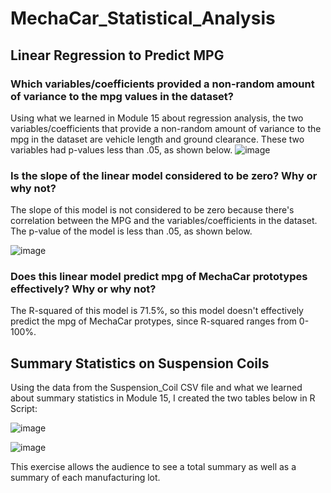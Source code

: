 # MechaCar_Statistical_Analysis

## Linear Regression to Predict MPG
### Which variables/coefficients provided a non-random amount of variance to the mpg values in the dataset?
Using what we learned in Module 15 about regression analysis, the two variables/coefficients that provide a non-random amount of variance to the mpg in the dataset are vehicle length and ground clearance. These two variables had p-values less than .05, as shown below.
![image](https://user-images.githubusercontent.com/88783255/144765981-1294d109-347d-406c-9541-e045c6a9f20b.png)
### Is the slope of the linear model considered to be zero? Why or why not?
The slope of this model is not considered to be zero because there's correlation between the MPG and the variables/coefficients in the dataset. The p-value of the model is less than .05, as shown below.

![image](https://user-images.githubusercontent.com/88783255/144766237-6e8c9239-f10d-42fb-b9fb-c4966c342ea5.png)
### Does this linear model predict mpg of MechaCar prototypes effectively? Why or why not?
The R-squared of this model is 71.5%, so this model doesn't effectively predict the mpg of MechaCar protypes, since R-squared ranges from 0-100%.

## Summary Statistics on Suspension Coils
Using the data from the Suspension_Coil CSV file and what we learned about summary statistics in Module 15, I created the two tables below in R Script:

![image](https://user-images.githubusercontent.com/88783255/144766903-cddd6d77-7570-48f3-9702-4a80a1214a35.png)

![image](https://user-images.githubusercontent.com/88783255/144766918-e612b319-dd18-43e9-ae22-cf6ad6263ad0.png)

This exercise allows the audience to see a total summary as well as a summary of each manufacturing lot.
